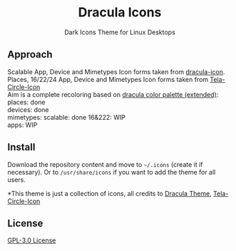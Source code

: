 <h1 align="center">
  Dracula Icons
  <br>
</h1>

<p align="center">
  Dark Icons Theme for Linux Desktops
</p>

## Approach
Scalable App, Device and Mimetypes Icon forms taken from [dracula-icon](https://github.com/m4thewz/dracula-icons).  
Places, 16/22/24 App, Device and Mimetypes Icon forms taken from  [Tela-Circle-Icon](https://github.com/vinceliuice/Tela-circle-icon-theme)  
Aim is a complete recoloring based on [dracula color palette (extended)](dracula.gpl):  
places: done  
devices: done  
mimetypes: scalable: done 16&222: WIP  
apps: WIP

## Install
Download the repository content and move to `~/.icons` (create it if necessary). Or to `/usr/share/icons` if you want to add the theme for all users.

*This theme is just a collection of icons, all credits to [Dracula Theme](https://draculatheme.com), [Tela-Circle-Icon](https://github.com/vinceliuice/Tela-circle-icon-theme)

## License

[GPL-3.0 License](./LICENSE.md)
